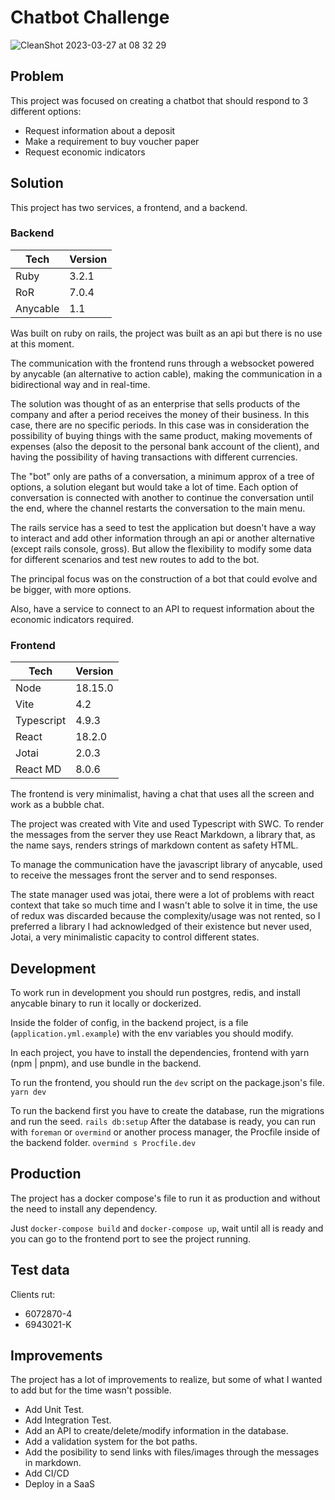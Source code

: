 # Chatbot Challenge

![CleanShot 2023-03-27 at 08 32 29](https://user-images.githubusercontent.com/29663603/227929890-b4ca76cd-600a-4955-8510-f8e0f1587b39.png)

## Problem

This project was focused on creating a chatbot that should respond to 3 different options:

- Request information about a deposit
- Make a requirement to buy voucher paper
- Request economic indicators

## Solution

This project has two services, a frontend, and a backend.

### Backend

| Tech | Version |
|------|---------|
| Ruby | 3.2.1 |
| RoR | 7.0.4 |
| Anycable | 1.1 |

Was built on ruby on rails, the project was built as an api but there is no use at this moment.

The communication with the frontend runs through a websocket powered by anycable (an alternative to action cable), making the communication in a bidirectional way and in real-time.

The solution was thought of as an enterprise that sells products of the company and after a period receives the money of their business. In this case, there are no specific periods.
In this case was in consideration the possibility of buying things with the same product, making movements of expenses (also the deposit to the personal bank account of the client), and having the possibility of having transactions with different currencies.

The "bot" only are paths of a conversation, a minimum approx of a tree of options, a solution elegant but would take a lot of time. Each option of conversation is connected with another to continue the conversation until the end, where the channel restarts the conversation to the main menu.

The rails service has a seed to test the application but doesn't have a way to interact and add other information through an api or another alternative (except rails console, gross). But allow the flexibility to modify some data for different scenarios and test new routes to add to the bot.

The principal focus was on the construction of a bot that could evolve and be bigger, with more options.

Also, have a service to connect to an API to request information about the economic indicators required.

### Frontend

| Tech | Version |
|----------|-----------|
| Node | 18.15.0 |
| Vite | 4.2 |
|Typescript| 4.9.3 |
| React | 18.2.0 |
| Jotai | 2.0.3 |
| React MD | 8.0.6 |

The frontend is very minimalist, having a chat that uses all the screen and work as a bubble chat.

The project was created with Vite and used Typescript with SWC. To render the messages from the server they use React Markdown, a library that, as the name says, renders strings of markdown content as safety HTML.

To manage the communication have the javascript library of anycable, used to receive the messages front the server and to send responses.

The state manager used was jotai, there were a lot of problems with react context that take so much time and I wasn't able to solve it in time, the use of redux was discarded because the complexity/usage was not rented, so I preferred a library I had acknowledged of their existence but never used, Jotai, a very minimalistic capacity to control different states.

## Development

To work run in development you should run postgres, redis, and install anycable binary to run it locally or dockerized.

Inside the folder of config, in the backend project, is a file (`application.yml.example`) with the env variables you should modify.

In each project, you have to install the dependencies, frontend with yarn (npm | pnpm), and use bundle in the backend.

To run the frontend, you should run the `dev` script on the package.json's file. `yarn dev`

To run the backend first you have to create the database, run the migrations and run the seed.
`rails db:setup`
After the database is ready, you can run with `foreman` or `overmind` or another process manager, the Procfile inside of the backend folder.
`overmind s Procfile.dev`

## Production

The project has a docker compose's file to run it as production and without the need to install any dependency.

Just `docker-compose build` and `docker-compose up`, wait until all is ready and you can go to the frontend port to see the project running.

## Test data

Clients rut:
- 6072870-4
- 6943021-K

## Improvements

The project has a lot of improvements to realize, but some of what I wanted to add but for the time wasn't possible.

- Add Unit Test.
- Add Integration Test.
- Add an API to create/delete/modify information in the database.
- Add a validation system for the bot paths.
- Add the posibility to send links with files/images through the messages in markdown.
- Add CI/CD
- Deploy in a SaaS
